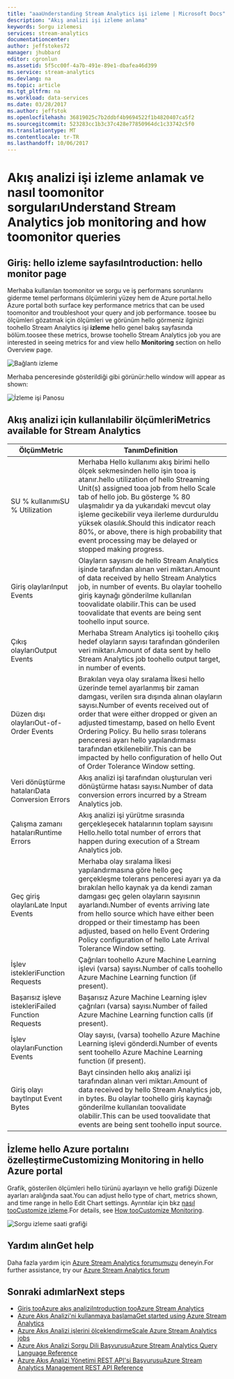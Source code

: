 ```yaml
---
title: "aaaUnderstanding Stream Analytics işi izleme | Microsoft Docs"
description: "Akış analizi işi izleme anlama"
keywords: Sorgu izlemesi
services: stream-analytics
documentationcenter: 
author: jeffstokes72
manager: jhubbard
editor: cgronlun
ms.assetid: 5f5cc00f-4a7b-491e-89e1-dbafea46d399
ms.service: stream-analytics
ms.devlang: na
ms.topic: article
ms.tgt_pltfrm: na
ms.workload: data-services
ms.date: 03/28/2017
ms.author: jeffstok
ms.openlocfilehash: 36819025c7b2ddbf4b9694522f1b4820407ca5f2
ms.sourcegitcommit: 523283cc1b3c37c428e77850964dc1c33742c5f0
ms.translationtype: MT
ms.contentlocale: tr-TR
ms.lasthandoff: 10/06/2017
---
```

# <a name="understand-stream-analytics-job-monitoring-and-how-toomonitor-queries"></a><span data-ttu-id="a29ad-104">Akış analizi işi izleme anlamak ve nasıl toomonitor sorguları</span><span class="sxs-lookup"><span data-stu-id="a29ad-104">Understand Stream Analytics job monitoring and how toomonitor queries</span></span>

## <a name="introduction-hello-monitor-page"></a><span data-ttu-id="a29ad-105">Giriş: hello izleme sayfası</span><span class="sxs-lookup"><span data-stu-id="a29ad-105">Introduction: hello monitor page</span></span>
<span data-ttu-id="a29ad-106">Merhaba kullanılan toomonitor ve sorgu ve iş performans sorunlarını giderme temel performans ölçümlerini yüzey hem de Azure portal.</span><span class="sxs-lookup"><span data-stu-id="a29ad-106">hello Azure portal both surface key performance metrics that can be used toomonitor and troubleshoot your query and job performance.</span></span> <span data-ttu-id="a29ad-107">toosee bu ölçümleri gözatmak için ölçümleri ve görünüm hello görmeniz ilginizi toohello Stream Analytics işi **izleme** hello genel bakış sayfasında bölüm.</span><span class="sxs-lookup"><span data-stu-id="a29ad-107">toosee these metrics, browse toohello Stream Analytics job you are interested in seeing metrics for and view hello **Monitoring** section on hello Overview page.</span></span>  

![Bağlantı izleme](./media/stream-analytics-monitoring/02-stream-analytics-monitoring-block.png)

<span data-ttu-id="a29ad-109">Merhaba penceresinde gösterildiği gibi görünür:</span><span class="sxs-lookup"><span data-stu-id="a29ad-109">hello window will appear as shown:</span></span>

![İzleme işi Panosu](./media/stream-analytics-monitoring/01-stream-analytics-monitoring.png)  

## <a name="metrics-available-for-stream-analytics"></a><span data-ttu-id="a29ad-111">Akış analizi için kullanılabilir ölçümleri</span><span class="sxs-lookup"><span data-stu-id="a29ad-111">Metrics available for Stream Analytics</span></span>
| <span data-ttu-id="a29ad-112">Ölçüm</span><span class="sxs-lookup"><span data-stu-id="a29ad-112">Metric</span></span>                 | <span data-ttu-id="a29ad-113">Tanım</span><span class="sxs-lookup"><span data-stu-id="a29ad-113">Definition</span></span>                               |
| ---------------------- | ---------------------------------------- |
| <span data-ttu-id="a29ad-114">SU % kullanımı</span><span class="sxs-lookup"><span data-stu-id="a29ad-114">SU % Utilization</span></span>       | <span data-ttu-id="a29ad-115">Merhaba Hello kullanımı akış birimi hello ölçek sekmesinden hello işin tooa iş atanır.</span><span class="sxs-lookup"><span data-stu-id="a29ad-115">hello utilization of hello Streaming Unit(s) assigned tooa job from hello Scale tab of hello job.</span></span> <span data-ttu-id="a29ad-116">Bu gösterge % 80 ulaşmalıdır ya da yukarıdaki mevcut olay işleme gecikebilir veya ilerleme durduruldu yüksek olasılık.</span><span class="sxs-lookup"><span data-stu-id="a29ad-116">Should this indicator reach 80%, or above, there is high probability that event processing may be delayed or stopped making progress.</span></span> |
| <span data-ttu-id="a29ad-117">Giriş olayları</span><span class="sxs-lookup"><span data-stu-id="a29ad-117">Input Events</span></span>           | <span data-ttu-id="a29ad-118">Olayların sayısını de hello Stream Analytics işinde tarafından alınan veri miktarı.</span><span class="sxs-lookup"><span data-stu-id="a29ad-118">Amount of data received by hello Stream Analytics job, in number of events.</span></span> <span data-ttu-id="a29ad-119">Bu olaylar toohello giriş kaynağı gönderilme kullanılan toovalidate olabilir.</span><span class="sxs-lookup"><span data-stu-id="a29ad-119">This can be used toovalidate that events are being sent toohello input source.</span></span> |
| <span data-ttu-id="a29ad-120">Çıkış olayları</span><span class="sxs-lookup"><span data-stu-id="a29ad-120">Output Events</span></span>          | <span data-ttu-id="a29ad-121">Merhaba Stream Analytics işi toohello çıkış hedef olayların sayısı tarafından gönderilen veri miktarı.</span><span class="sxs-lookup"><span data-stu-id="a29ad-121">Amount of data sent by hello Stream Analytics job toohello output target, in number of events.</span></span> |
| <span data-ttu-id="a29ad-122">Düzen dışı olayları</span><span class="sxs-lookup"><span data-stu-id="a29ad-122">Out-of-Order Events</span></span>    | <span data-ttu-id="a29ad-123">Bırakılan veya olay sıralama İlkesi hello üzerinde temel ayarlanmış bir zaman damgası, verilen sıra dışında alınan olayların sayısı.</span><span class="sxs-lookup"><span data-stu-id="a29ad-123">Number of events received out of order that were either dropped or given an adjusted timestamp, based on hello Event Ordering Policy.</span></span> <span data-ttu-id="a29ad-124">Bu hello sırası tolerans penceresi ayarı hello yapılandırması tarafından etkilenebilir.</span><span class="sxs-lookup"><span data-stu-id="a29ad-124">This can be impacted by hello configuration of hello Out of Order Tolerance Window setting.</span></span> |
| <span data-ttu-id="a29ad-125">Veri dönüştürme hataları</span><span class="sxs-lookup"><span data-stu-id="a29ad-125">Data Conversion Errors</span></span> | <span data-ttu-id="a29ad-126">Akış analizi işi tarafından oluşturulan veri dönüştürme hatası sayısı.</span><span class="sxs-lookup"><span data-stu-id="a29ad-126">Number of data conversion errors incurred by a Stream Analytics job.</span></span> |
| <span data-ttu-id="a29ad-127">Çalışma zamanı hataları</span><span class="sxs-lookup"><span data-stu-id="a29ad-127">Runtime Errors</span></span>         | <span data-ttu-id="a29ad-128">Akış analizi işi yürütme sırasında gerçekleşecek hatalarının toplam sayısını Hello.</span><span class="sxs-lookup"><span data-stu-id="a29ad-128">hello total number of errors that happen during execution of a Stream Analytics job.</span></span> |
| <span data-ttu-id="a29ad-129">Geç giriş olayları</span><span class="sxs-lookup"><span data-stu-id="a29ad-129">Late Input Events</span></span>      | <span data-ttu-id="a29ad-130">Merhaba olay sıralama İlkesi yapılandırmasına göre hello geç gerçekleşme tolerans penceresi ayarı ya da bırakılan hello kaynak ya da kendi zaman damgası geç gelen olayların sayısının ayarlandı.</span><span class="sxs-lookup"><span data-stu-id="a29ad-130">Number of events arriving late from hello source which have either been dropped or their timestamp has been adjusted, based on hello Event Ordering Policy configuration of hello Late Arrival Tolerance Window setting.</span></span> |
| <span data-ttu-id="a29ad-131">İşlev istekleri</span><span class="sxs-lookup"><span data-stu-id="a29ad-131">Function Requests</span></span>      | <span data-ttu-id="a29ad-132">Çağrıları toohello Azure Machine Learning işlevi (varsa) sayısı.</span><span class="sxs-lookup"><span data-stu-id="a29ad-132">Number of calls toohello Azure Machine Learning function (if present).</span></span> |
| <span data-ttu-id="a29ad-133">Başarısız işleve istekleri</span><span class="sxs-lookup"><span data-stu-id="a29ad-133">Failed Function Requests</span></span> | <span data-ttu-id="a29ad-134">Başarısız Azure Machine Learning işlev çağrıları (varsa) sayısı.</span><span class="sxs-lookup"><span data-stu-id="a29ad-134">Number of failed Azure Machine Learning function calls (if present).</span></span> |
| <span data-ttu-id="a29ad-135">İşlev olayları</span><span class="sxs-lookup"><span data-stu-id="a29ad-135">Function Events</span></span>        | <span data-ttu-id="a29ad-136">Olay sayısı, (varsa) toohello Azure Machine Learning işlevi gönderdi.</span><span class="sxs-lookup"><span data-stu-id="a29ad-136">Number of events sent toohello Azure Machine Learning function (if present).</span></span> |
| <span data-ttu-id="a29ad-137">Giriş olayı bayt</span><span class="sxs-lookup"><span data-stu-id="a29ad-137">Input Event Bytes</span></span>      | <span data-ttu-id="a29ad-138">Bayt cinsinden hello akış analizi işi tarafından alınan veri miktarı.</span><span class="sxs-lookup"><span data-stu-id="a29ad-138">Amount of data received by hello Stream Analytics job, in bytes.</span></span> <span data-ttu-id="a29ad-139">Bu olaylar toohello giriş kaynağı gönderilme kullanılan toovalidate olabilir.</span><span class="sxs-lookup"><span data-stu-id="a29ad-139">This can be used toovalidate that events are being sent toohello input source.</span></span> |


## <a name="customizing-monitoring-in-hello-azure-portal"></a><span data-ttu-id="a29ad-140">İzleme hello Azure portalını özelleştirme</span><span class="sxs-lookup"><span data-stu-id="a29ad-140">Customizing Monitoring in hello Azure portal</span></span>
<span data-ttu-id="a29ad-141">Grafik, gösterilen ölçümleri hello türünü ayarlayın ve hello grafiği Düzenle ayarları aralığında saat.</span><span class="sxs-lookup"><span data-stu-id="a29ad-141">You can adjust hello type of chart, metrics shown, and time range in hello Edit Chart settings.</span></span> <span data-ttu-id="a29ad-142">Ayrıntılar için bkz [nasıl tooCustomize izleme](../monitoring-and-diagnostics/insights-how-to-customize-monitoring.md).</span><span class="sxs-lookup"><span data-stu-id="a29ad-142">For details, see [How tooCustomize Monitoring](../monitoring-and-diagnostics/insights-how-to-customize-monitoring.md).</span></span>

  ![Sorgu izleme saati grafiği](./media/stream-analytics-monitoring/08-stream-analytics-monitoring.png)  


## <a name="get-help"></a><span data-ttu-id="a29ad-144">Yardım alın</span><span class="sxs-lookup"><span data-stu-id="a29ad-144">Get help</span></span>
<span data-ttu-id="a29ad-145">Daha fazla yardım için [Azure Stream Analytics forumumuzu](https://social.msdn.microsoft.com/Forums/en-US/home?forum=AzureStreamAnalytics) deneyin.</span><span class="sxs-lookup"><span data-stu-id="a29ad-145">For further assistance, try our [Azure Stream Analytics forum](https://social.msdn.microsoft.com/Forums/en-US/home?forum=AzureStreamAnalytics)</span></span>

## <a name="next-steps"></a><span data-ttu-id="a29ad-146">Sonraki adımlar</span><span class="sxs-lookup"><span data-stu-id="a29ad-146">Next steps</span></span>
* [<span data-ttu-id="a29ad-147">Giriş tooAzure akış analizi</span><span class="sxs-lookup"><span data-stu-id="a29ad-147">Introduction tooAzure Stream Analytics</span></span>](stream-analytics-introduction.md)
* [<span data-ttu-id="a29ad-148">Azure Akış Analizi'ni kullanmaya başlama</span><span class="sxs-lookup"><span data-stu-id="a29ad-148">Get started using Azure Stream Analytics</span></span>](stream-analytics-real-time-fraud-detection.md)
* [<span data-ttu-id="a29ad-149">Azure Akış Analizi işlerini ölçeklendirme</span><span class="sxs-lookup"><span data-stu-id="a29ad-149">Scale Azure Stream Analytics jobs</span></span>](stream-analytics-scale-jobs.md)
* [<span data-ttu-id="a29ad-150">Azure Akış Analizi Sorgu Dili Başvurusu</span><span class="sxs-lookup"><span data-stu-id="a29ad-150">Azure Stream Analytics Query Language Reference</span></span>](https://msdn.microsoft.com/library/azure/dn834998.aspx)
* [<span data-ttu-id="a29ad-151">Azure Akış Analizi Yönetimi REST API'si Başvurusu</span><span class="sxs-lookup"><span data-stu-id="a29ad-151">Azure Stream Analytics Management REST API Reference</span></span>](https://msdn.microsoft.com/library/azure/dn835031.aspx)

